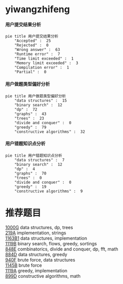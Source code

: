 # yiwangzhifeng

<!-- tabs:start -->



#### **用户提交结果分析**

```mermaid
pie title 用户提交结果分析
    "Accepted" :  25
    "Rejected" :  0
    "Wrong answer" :  63
    "Runtime error" :  7
    "Time limit exceeded" :  1
    "Memory limit exceeded" :  3
    "Compilation error" :  1
    "Partial" :  0
```

#### **用户做题类型偏好分析**

```mermaid
pie title 用户做题类型偏好分析
    "data structures" :  15
    "binary search" :  12
    "dp" :  72
    "graphs" :  43
    "trees" :  23
    "divide and conquer" :  0
    "greedy" :  79
    "constructive algorithms" :  32
```
#### **用户错题知识点分析**

```mermaid
pie title 用户错题知识点分析
    "data structures" :  7
    "binary search" :  12
    "dp" :  4
    "graphs" :  70
    "trees" :  0
    "divide and conquer" :  0
    "greedy" :  19
    "constructive algorithms" :  9
```



<!-- tabs:end -->
# 推荐题目
[1000G](https://codeforces.com/contest/1000/problem/G)		data structures,
                        dp,
                        trees		  
[219A](https://codeforces.com/contest/219/problem/A)		implementation,
                        strings		  
[1163B1](https://codeforces.com/contest/1163B/problem/1)		data structures,
                        implementation		  
[1119B](https://codeforces.com/contest/1119/problem/B)		binary search,
                        flows,
                        greedy,
                        sortings		  
[848E](https://codeforces.com/contest/848/problem/E)		combinatorics,
                        divide and conquer,
                        dp,
                        fft,
                        math		  
[884D](https://codeforces.com/contest/884/problem/D)		data structures,
                        greedy		  
[940F](https://codeforces.com/contest/940/problem/F)		brute force,
                        data structures		  
[1145B](https://codeforces.com/contest/1145/problem/B)		brute force		  
[1119A](https://codeforces.com/contest/1119/problem/A)		greedy,
                        implementation		  
[899D](https://codeforces.com/contest/899/problem/D)		constructive algorithms,
                        math		  
